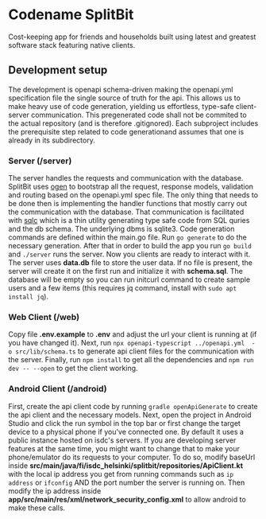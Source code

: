 # Codename SplitBit
 Cost-keeping app for friends and households built using latest and greatest software stack featuring native clients.

 ## Development setup
The development is openapi schema-driven making the openapi.yml specification file the single source of truth for the api. This allows us to make heavy use of code generation, yielding us effortless, type-safe client-server communication. This pregenerated code shall not be commited to the actual repository (and is therefore .gitignored). Each subproject includes the prerequisite step related to code generationand assumes that one is already in its subdirectory.

### Server (/server)
The server handles the requests and communication with the database. SplitBit uses [ogen](https://github.com/ogen-go/ogen) to bootstrap all the request, response models, validation and routing based on the openapi.yml spec file. The only thing that needs to be done then is implementing the handler functions that mostly carry out the communication with the database. That communication is facilitated with [sqlc](https://github.com/sqlc-dev/sqlc) which is a thin utility generating type safe code from SQL quries and the db schema. The underlying dbms is sqlite3. Code generation commands are defined within the main.go file. Run ```go generate``` to do the necessary generation. After that in order to build the app you run ```go build``` and ```./server``` runs the server. Now you clients are ready to interact with it. The server uses **data.db** file to store the user data. If no file is present, the server will create it on the first run and initialize it with **schema.sql**. The database will be empty so you can run initcurl command to create sample users and a few items (this requires jq command, install with ```sudo apt install jq```).

### Web Client (/web)
Copy file **.env.example** to **.env** and adjust the url your client is running at (if you have changed it). Next, run ```npx openapi-typescript ../openapi.yml  -o src/lib/schema.ts``` to generate api client files for the communication with the server.  Finally, run ```npm install``` to get all the dependencies and ```npm run dev -- --open``` to get the client working. 

### Android Client (/android)
First, create the api client code by running ```gradle openApiGenerate``` to create the api client and the necessary models. Next, open the project in Android Studio and click the run symbol in the top bar or first change the target device to a physical phone if you've connected one. By default it uses a public instance hosted on isdc's servers. If you are developing server features at the same time, you might want to change that to make your phone/emulator do its requests to your computer. To do so, modify baseUrl inside **src/main/java/fi/isdc_helsinki/splitbit/repositories/ApiClient.kt** with the local ip address you get from running commands such as ```ip address``` or ```ifconfig``` AND the port number the server is running on. Then modify the ip address inside **app/src/main/res/xml/network_security_config.xml** to allow android to make these calls.
